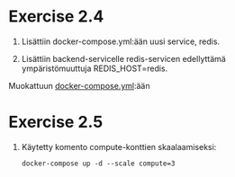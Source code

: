 # Exercise 2.4

1) Lisättiin docker-compose.yml:ään uusi service, redis.

2) Lisättiin backend-servicelle redis-servicen edellyttämä ympäristömuuttuja REDIS_HOST=redis.

Muokattuun [docker-compose.yml](./attachments/ex4/docker-compose.yml):ään

# Exercise 2.5

1) Käytetty komento compute-konttien skaalaamiseksi:

    `docker-compose up -d --scale compute=3`